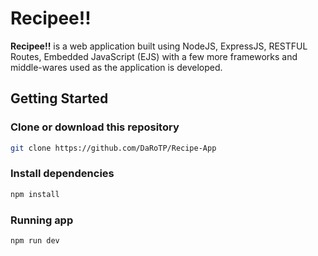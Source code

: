 # Recipee!!

**Recipee!!** is a web application built using NodeJS, ExpressJS, RESTFUL Routes, Embedded JavaScript (EJS) with a few more frameworks and middle-wares used as the application is developed. 

## Getting Started
### Clone or download this repository

```sh
git clone https://github.com/DaRoTP/Recipe-App
```

### Install dependencies

```sh
npm install
```

### Running app

```sh
npm run dev
```
